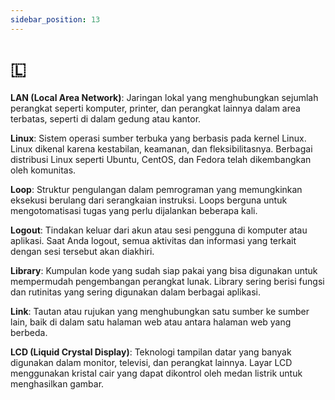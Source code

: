 ```yaml
---
sidebar_position: 13
---
```


# 🇱

**LAN (Local Area Network)**: Jaringan lokal yang menghubungkan sejumlah perangkat seperti komputer, printer, dan perangkat lainnya dalam area terbatas, seperti di dalam gedung atau kantor.

**Linux**: Sistem operasi sumber terbuka yang berbasis pada kernel Linux. Linux dikenal karena kestabilan, keamanan, dan fleksibilitasnya. Berbagai distribusi Linux seperti Ubuntu, CentOS, dan Fedora telah dikembangkan oleh komunitas.

**Loop**: Struktur pengulangan dalam pemrograman yang memungkinkan eksekusi berulang dari serangkaian instruksi. Loops berguna untuk mengotomatisasi tugas yang perlu dijalankan beberapa kali.

**Logout**: Tindakan keluar dari akun atau sesi pengguna di komputer atau aplikasi. Saat Anda logout, semua aktivitas dan informasi yang terkait dengan sesi tersebut akan diakhiri.

**Library**: Kumpulan kode yang sudah siap pakai yang bisa digunakan untuk mempermudah pengembangan perangkat lunak. Library sering berisi fungsi dan rutinitas yang sering digunakan dalam berbagai aplikasi.

**Link**: Tautan atau rujukan yang menghubungkan satu sumber ke sumber lain, baik di dalam satu halaman web atau antara halaman web yang berbeda.

**LCD (Liquid Crystal Display)**: Teknologi tampilan datar yang banyak digunakan dalam monitor, televisi, dan perangkat lainnya. Layar LCD menggunakan kristal cair yang dapat dikontrol oleh medan listrik untuk menghasilkan gambar.